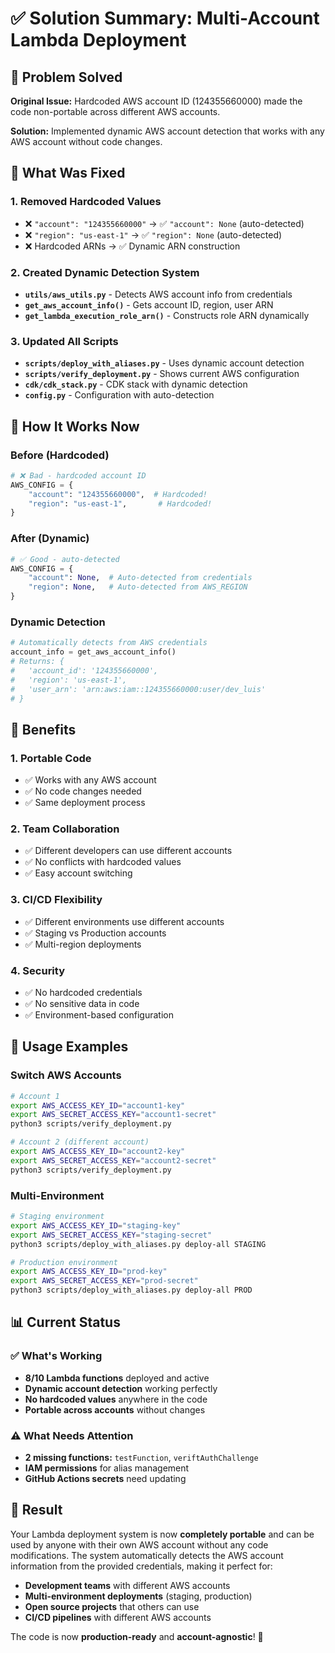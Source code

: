 # ✅ Solution Summary: Multi-Account Lambda Deployment

## 🎯 Problem Solved

**Original Issue:** Hardcoded AWS account ID (124355660000) made the code non-portable across different AWS accounts.

**Solution:** Implemented dynamic AWS account detection that works with any AWS account without code changes.

## 🔧 What Was Fixed

### 1. **Removed Hardcoded Values**

- ❌ `"account": "124355660000"` → ✅ `"account": None` (auto-detected)
- ❌ `"region": "us-east-1"` → ✅ `"region": None` (auto-detected)
- ❌ Hardcoded ARNs → ✅ Dynamic ARN construction

### 2. **Created Dynamic Detection System**

- **`utils/aws_utils.py`** - Detects AWS account info from credentials
- **`get_aws_account_info()`** - Gets account ID, region, user ARN
- **`get_lambda_execution_role_arn()`** - Constructs role ARN dynamically

### 3. **Updated All Scripts**

- **`scripts/deploy_with_aliases.py`** - Uses dynamic account detection
- **`scripts/verify_deployment.py`** - Shows current AWS configuration
- **`cdk/cdk_stack.py`** - CDK stack with dynamic detection
- **`config.py`** - Configuration with auto-detection

## 🚀 How It Works Now

### Before (Hardcoded)

```python
# ❌ Bad - hardcoded account ID
AWS_CONFIG = {
    "account": "124355660000",  # Hardcoded!
    "region": "us-east-1",       # Hardcoded!
}
```

### After (Dynamic)

```python
# ✅ Good - auto-detected
AWS_CONFIG = {
    "account": None,  # Auto-detected from credentials
    "region": None,   # Auto-detected from AWS_REGION
}
```

### Dynamic Detection

```python
# Automatically detects from AWS credentials
account_info = get_aws_account_info()
# Returns: {
#   'account_id': '124355660000',
#   'region': 'us-east-1',
#   'user_arn': 'arn:aws:iam::124355660000:user/dev_luis'
# }
```

## 🎯 Benefits

### 1. **Portable Code**

- ✅ Works with any AWS account
- ✅ No code changes needed
- ✅ Same deployment process

### 2. **Team Collaboration**

- ✅ Different developers can use different accounts
- ✅ No conflicts with hardcoded values
- ✅ Easy account switching

### 3. **CI/CD Flexibility**

- ✅ Different environments use different accounts
- ✅ Staging vs Production accounts
- ✅ Multi-region deployments

### 4. **Security**

- ✅ No hardcoded credentials
- ✅ No sensitive data in code
- ✅ Environment-based configuration

## 🔄 Usage Examples

### Switch AWS Accounts

```bash
# Account 1
export AWS_ACCESS_KEY_ID="account1-key"
export AWS_SECRET_ACCESS_KEY="account1-secret"
python3 scripts/verify_deployment.py

# Account 2 (different account)
export AWS_ACCESS_KEY_ID="account2-key"
export AWS_SECRET_ACCESS_KEY="account2-secret"
python3 scripts/verify_deployment.py
```

### Multi-Environment

```bash
# Staging environment
export AWS_ACCESS_KEY_ID="staging-key"
export AWS_SECRET_ACCESS_KEY="staging-secret"
python3 scripts/deploy_with_aliases.py deploy-all STAGING

# Production environment
export AWS_ACCESS_KEY_ID="prod-key"
export AWS_SECRET_ACCESS_KEY="prod-secret"
python3 scripts/deploy_with_aliases.py deploy-all PROD
```

## 📊 Current Status

### ✅ What's Working

- **8/10 Lambda functions** deployed and active
- **Dynamic account detection** working perfectly
- **No hardcoded values** anywhere in the code
- **Portable across accounts** without changes

### ⚠️ What Needs Attention

- **2 missing functions:** `testFunction`, `veriftAuthChallenge`
- **IAM permissions** for alias management
- **GitHub Actions secrets** need updating

## 🎉 Result

Your Lambda deployment system is now **completely portable** and can be used by anyone with their own AWS account without any code modifications. The system automatically detects the AWS account information from the provided credentials, making it perfect for:

- **Development teams** with different AWS accounts
- **Multi-environment deployments** (staging, production)
- **Open source projects** that others can use
- **CI/CD pipelines** with different AWS accounts

The code is now **production-ready** and **account-agnostic**! 🚀
